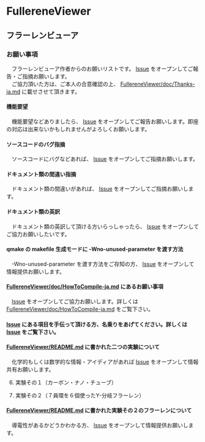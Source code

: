 # FullereneViewer
## フラーレンビューア
### お願い事項
　フラーレンビューア作者からのお願いリストです。 [Issue](https://github.com/DrScKAWAMOTO/FullereneViewer/issues) をオープンしてご報告・ご指摘お願いします。  
　ご協力頂いた方は、ご本人の合意確認の上、 [FullereneViewer/doc/Thanks-ja.md](https://github.com/DrScKAWAMOTO/FullereneViewer/blob/master/doc/Thanks-ja.md) に載せさせて頂きます。

#### 機能要望
　機能要望などありましたら、 [Issue](https://github.com/DrScKAWAMOTO/FullereneViewer/issues) をオープンしてご報告お願いします。即座の対応は出来ないかもしれませんがよろしくお願いします。

#### ソースコードのバグ指摘
　ソースコードにバグなどあれば、 [Issue](https://github.com/DrScKAWAMOTO/FullereneViewer/issues) をオープンしてご指摘お願いします。

#### ドキュメント類の間違い指摘
　ドキュメント類の間違いがあれば、 [Issue](https://github.com/DrScKAWAMOTO/FullereneViewer/issues) をオープンしてご指摘お願いします。

#### ドキュメント類の英訳
　ドキュメント類の英訳して頂ける方いらっしゃったら、 [Issue](https://github.com/DrScKAWAMOTO/FullereneViewer/issues) をオープンしてご協力お願いしたいです。

#### qmake の makefile 生成モードに -Wno-unused-parameter を渡す方法
　-Wno-unused-parameter を渡す方法をご存知の方、 [Issue](https://github.com/DrScKAWAMOTO/FullereneViewer/issues) をオープンして情報提供お願いします。

#### [FullereneViewer/doc/HowToCompile-ja.md](https://github.com/DrScKAWAMOTO/FullereneViewer/blob/master/doc/HowToCompile-ja.md) にあるお願い事項
　[Issue](https://github.com/DrScKAWAMOTO/FullereneViewer/issues) をオープンしてご協力お願いします。詳しくは [FullereneViewer/doc/HowToCompile-ja.md](https://github.com/DrScKAWAMOTO/FullereneViewer/blob/master/doc/HowToCompile-ja.md) をご覧下さい。

#### [Issue](https://github.com/DrScKAWAMOTO/FullereneViewer/issues) にある項目を手伝って頂ける方、名乗りをあげてください。詳しくは [Issue](https://github.com/DrScKAWAMOTO/FullereneViewer/issues) をご覧下さい。

#### [FullereneViewer/README.md](https://github.com/DrScKAWAMOTO/FullereneViewer/blob/master/README.md) に書かれた二つの実験について
　化学的もしくは数学的な情報・アイディアがあれば [Issue](https://github.com/DrScKAWAMOTO/FullereneViewer/issues) をオープンして情報共有お願いします。

6) 実験その１（カーボン・ナノ・チューブ）

7) 実験その２（７員環を６個使ったY-分岐フラーレン）

#### [FullereneViewer/README.md](https://github.com/DrScKAWAMOTO/FullereneViewer/blob/master/README.md) に書かれた実験その２のフラーレンについて
　導電性があるかどうかわかる方、 [Issue](https://github.com/DrScKAWAMOTO/FullereneViewer/issues) をオープンして情報提供お願いします。
